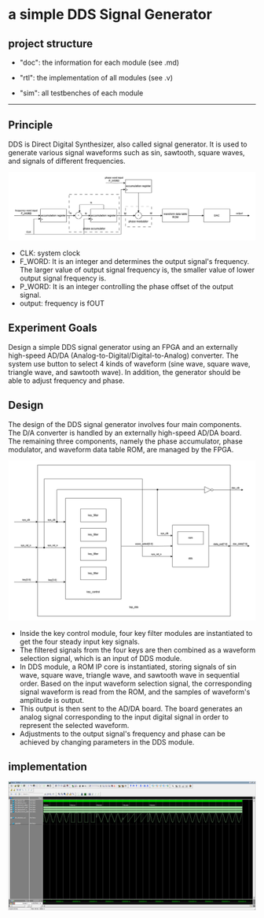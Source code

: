 # a simple DDS Signal Generator
## project structure
- "doc": the information for each module (see .md)

- "rtl": the implementation of all modules (see .v)

- "sim": all testbenches of each module

***
## Principle

DDS is Direct Digital Synthesizer, also called signal generator. It is used to generate various signal waveforms such as sin, sawtooth, square waves, and signals of different frequencies.

![dds_architecture](https://github.com/KaihaoYuHW/Verilog_a-simple-DDS-Signal-Generator/blob/main/doc/dds_architecture.png)

- CLK: system clock
- F_WORD: It is an integer and determines the output signal's frequency. The larger value of output signal frequency is, the smaller value of lower output signal frequency is.
- P_WORD: It is an integer controlling the phase offset of the output signal. 
- output: frequency is fOUT

## Experiment Goals

Design a simple DDS signal generator using an FPGA and an externally high-speed AD/DA (Analog-to-Digital/Digital-to-Analog) converter. The system use button to select 4 kinds of waveform (sine wave, square wave, triangle wave, and sawtooth wave). In addition, the generator should be able to adjust frequency and phase.

## Design

The design of the DDS signal generator involves four main components. The D/A converter is handled by an externally high-speed AD/DA board. The remaining three components, namely the phase accumulator, phase modulator, and waveform data table ROM, are managed by the FPGA. 

![top_dds](https://github.com/KaihaoYuHW/Verilog_a-simple-DDS-Signal-Generator/blob/main/doc/top_dds.png)

- Inside the key control module, four key filter modules are instantiated to get the four steady input key signals. 
- The filtered signals from the four keys are then combined as a waveform selection signal, which is an input of DDS module. 
- In DDS module, a ROM IP core is instantiated, storing signals of sin wave, square wave, triangle wave, and sawtooth wave in sequential order. Based on the input waveform selection signal, the corresponding signal waveform is read from the ROM, and the samples of waveform's amplitude is output. 
- This output is then sent to the AD/DA board. The board generates an analog signal corresponding to the input digital signal in order to represent the selected waveform.
- Adjustments to the output signal's frequency and phase can be achieved by changing parameters in the DDS module.

## implementation

![dds_waveform1](https://github.com/KaihaoYuHW/Verilog_a-simple-DDS-Signal-Generator/blob/main/doc/dds_waveform1.png)
